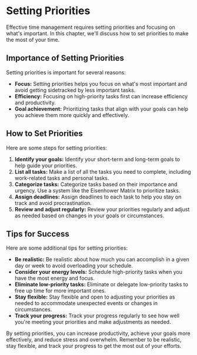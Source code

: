 # Setting Priorities

Effective time management requires setting priorities and focusing on what's important. In this chapter, we'll discuss how to set priorities to make the most of your time.

Importance of Setting Priorities
--------------------------------

Setting priorities is important for several reasons:

* **Focus:** Setting priorities helps you focus on what's most important and avoid getting sidetracked by less important tasks.
* **Efficiency:** Focusing on high-priority tasks first can increase efficiency and productivity.
* **Goal achievement:** Prioritizing tasks that align with your goals can help you achieve them more quickly and effectively.

How to Set Priorities
---------------------

Here are some steps for setting priorities:

1. **Identify your goals:** Identify your short-term and long-term goals to help guide your priorities.
2. **List all tasks:** Make a list of all the tasks you need to complete, including work-related tasks and personal tasks.
3. **Categorize tasks:** Categorize tasks based on their importance and urgency. Use a system like the Eisenhower Matrix to prioritize tasks.
4. **Assign deadlines:** Assign deadlines to each task to help you stay on track and avoid procrastination.
5. **Review and adjust regularly:** Review your priorities regularly and adjust as needed based on changes in your goals or circumstances.

Tips for Success
----------------

Here are some additional tips for setting priorities:

* **Be realistic:** Be realistic about how much you can accomplish in a given day or week to avoid overloading your schedule.
* **Consider your energy levels:** Schedule high-priority tasks when you have the most energy and focus.
* **Eliminate low-priority tasks:** Eliminate or delegate low-priority tasks to free up time for more important ones.
* **Stay flexible:** Stay flexible and open to adjusting your priorities as needed to accommodate unexpected events or changes in circumstances.
* **Track your progress:** Track your progress regularly to see how well you're meeting your priorities and make adjustments as needed.

By setting priorities, you can increase productivity, achieve your goals more effectively, and reduce stress and overwhelm. Remember to be realistic, stay flexible, and track your progress to get the most out of your efforts.
